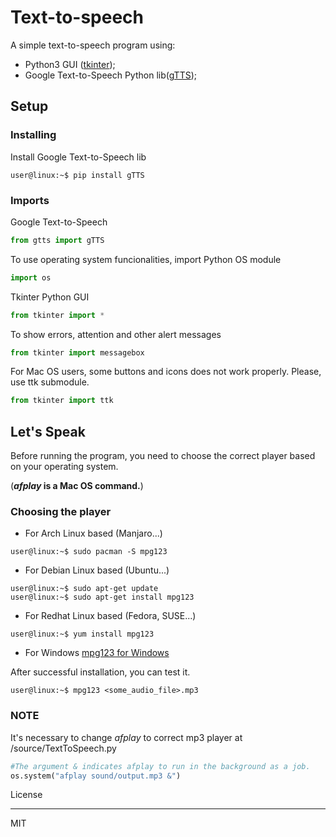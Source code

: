 # Text-to-speech

A simple text-to-speech program using:

* Python3 GUI ([tkinter](https://docs.python.org/3/library/tkinter.html));
* Google Text-to-Speech Python lib([gTTS](https://gtts.readthedocs.io/en/latest/index.html));

## Setup

### Installing

Install Google Text-to-Speech lib

```console
user@linux:~$ pip install gTTS
```

### Imports

Google Text-to-Speech

```python
from gtts import gTTS
```

To use operating system funcionalities, import Python OS module

```python
import os
```

Tkinter Python GUI

```python
from tkinter import *
```

To show errors, attention and other alert messages

```python
from tkinter import messagebox
```

For Mac OS users, some buttons and icons does not work properly.
Please, use ttk submodule.

```python
from tkinter import ttk
 ```

## Let's Speak

Before running the program, you need to choose the correct player based on your operating system.  

(**_afplay_ is a Mac OS command.**)

### Choosing the player

* For Arch Linux based (Manjaro...)

```console
user@linux:~$ sudo pacman -S mpg123
```

* For Debian Linux based (Ubuntu...)

```console
user@linux:~$ sudo apt-get update
user@linux:~$ sudo apt-get install mpg123
```

* For Redhat Linux based (Fedora, SUSE...)

```console
user@linux:~$ yum install mpg123
```

* For Windows
[mpg123 for Windows](https://mpg123.org/download.shtml)

After successful installation, you can test it.

```console
user@linux:~$ mpg123 <some_audio_file>.mp3
```

### NOTE

It's necessary to change _afplay_ to correct mp3 player at /source/TextToSpeech.py

```Python
#The argument & indicates afplay to run in the background as a job.
os.system("afplay sound/output.mp3 &")
```

License

----

MIT
